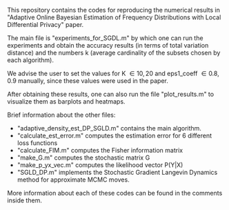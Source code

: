 This repository contains the codes for reproducing the numerical results in "Adaptive Online Bayesian Estimation of Frequency Distributions
with Local Differential Privacy" paper.

The main file is "experiments_for_SGDL.m" by which one can run the experiments and obtain the accuracy results (in terms of total variation distance) and the numbers k (average cardinality of the subsets chosen by each algorithm). 

We advise the user to set the values for K $\in {10, 20}$ and eps1_coeff $\in {0.8, 0.9}$ manually, since these values were used in the paper.

After obtaining these results, one can also run the file "plot_results.m" to visualize them as barplots and heatmaps.

Brief information about the other files:
- "adaptive_density_est_DP_SGLD.m" contains the main algorithm.
- "calculate_est_error.m" computes the estimation error for 6 different loss functions
- "calculate_FIM.m" computes the Fisher information matrix
- "make_G.m" computes the stochastic matrix G
- "make_p_yx_vec.m" computes the likelihood vector P(Y|X)
- "SGLD_DP.m" implements the Stochastic Gradient Langevin Dynamics method for approximate MCMC moves.

More information about each of these codes can be found in the comments inside them.
